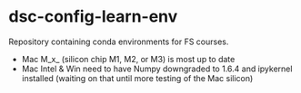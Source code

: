 # dsc-config-learn-env
Repository containing conda environments for FS courses.
* Mac M_x_ (silicon chip M1, M2, or M3) is most up to date
* Mac Intel & Win need to have Numpy downgraded to 1.6.4 and ipykernel installed (waiting on that until more testing of the Mac silicon)
